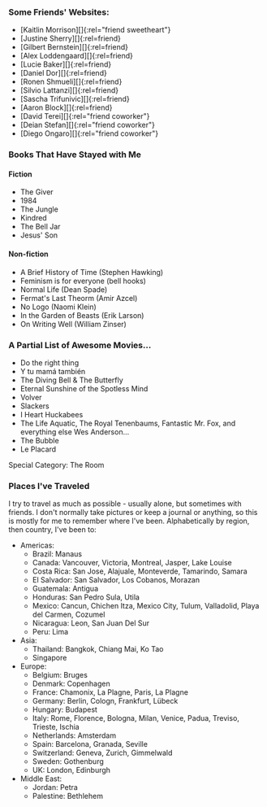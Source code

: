 
### Some Friends' Websites:
- [Kaitlin Morrison][]{:rel="friend sweetheart"}
- [Justine Sherry][]{:rel=friend}
- [Gilbert Bernstein][]{:rel=friend}
- [Alex Loddengaard][]{:rel=friend}
- [Lucie Baker][]{:rel=friend}
- [Daniel Dor][]{:rel=friend}
- [Ronen Shmueli][]{:rel=friend}
- [Silvio Lattanzi][]{:rel=friend}
- [Sascha Trifunivic][]{:rel=friend}
- [Aaron Block][]{:rel=friend}
- [David Terei][]{:rel="friend coworker"}
- [Deian Stefan][]{:rel="friend coworker"}
- [Diego Ongaro][]{:rel="friend coworker"}

### Books That Have Stayed with Me

#### Fiction

- The Giver
- 1984
- The Jungle
- Kindred
- The Bell Jar
- Jesus' Son

#### Non-fiction

- A Brief History of Time (Stephen Hawking)
- Feminism is for everyone (bell hooks)
- Normal Life (Dean Spade)
- Fermat's Last Theorm (Amir Azcel)
- No Logo (Naomi Klein)
- In the Garden of Beasts (Erik Larson)
- On Writing Well (William Zinser)

### A Partial List of Awesome Movies...
- Do the right thing
- Y tu mamá también
- The Diving Bell &amp; The Butterfly
- Eternal Sunshine of the Spotless Mind
- Volver
- Slackers
- I Heart Huckabees
- The Life Aquatic, The Royal Tenenbaums, Fantastic Mr. Fox, and everything else Wes Anderson...
- The Bubble
- Le Placard

Special Category: The Room

### Places I've Traveled

I try to travel as much as possible - usually alone, but sometimes with
friends. I don't normally take pictures or keep a journal or anything, so this
is mostly for me to remember where I've been. Alphabetically by region, then
country, I've been to:

- Americas:
  - Brazil: Manaus
  - Canada: Vancouver, Victoria, Montreal, Jasper, Lake Louise
  - Costa Rica: San Jose, Alajuale, Monteverde, Tamarindo, Samara
  - El Salvador: San Salvador, Los Cobanos, Morazan
  - Guatemala: Antigua
  - Honduras: San Pedro Sula, Utila
  - Mexico: Cancun, Chichen Itza, Mexico City, Tulum, Valladolid, Playa del Carmen, Cozumel
  - Nicaragua: Leon, San Juan Del Sur
  - Peru: Lima
- Asia:
  - Thailand: Bangkok, Chiang Mai, Ko Tao
  - Singapore
- Europe:
  - Belgium: Bruges
  - Denmark: Copenhagen
  - France: Chamonix, La Plagne, Paris, La Plagne
  - Germany: Berlin, Cologn, Frankfurt, Lübeck
  - Hungary: Budapest
  - Italy: Rome, Florence, Bologna, Milan, Venice, Padua, Treviso, Trieste, Ischia
  - Netherlands: Amsterdam
  - Spain: Barcelona, Granada, Seville
  - Switzerland: Geneva, Zurich, Gimmelwald
  - Sweden: Gothenburg
  - UK: London, Edinburgh
- Middle East:
  - Jordan: Petra
  - Palestine: Bethlehem

